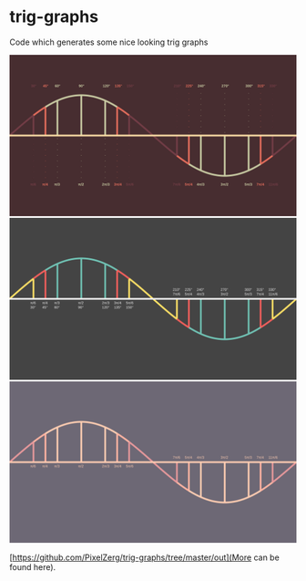# trig-graphs
Code which generates some nice looking trig graphs

![](out/sine-red.png)
![](out/sine.png)
![](out/sine-pink-1.png)

[https://github.com/PixelZerg/trig-graphs/tree/master/out](More can be found here).

